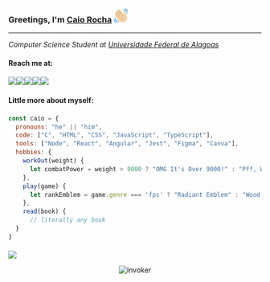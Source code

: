 ### Greetings, I'm [Caio Rocha](https://github.com/invocador)  <img src="https://github.com/Invocador/Invocador/blob/main/assets/waving.svg" alt="" height="28" width="28">

<hr></hr>
<p><em>Computer Science Student at <a href="ufal.br/">Universidade Federal de Alagoas</a></em></p>


#### Reach me at: 
 
<div style="display: flex; flex-direction: row;" valign="top">
  <a href="https://github.com/invocador"> <img src="https://skillicons.dev/icons?i=github"/> </a>
  <a href="https://codepen.com/theinvocador"> <img src="https://skillicons.dev/icons?i=codepen"/> </a>
  <a href="https://discord.com/"> <img src="https://skillicons.dev/icons?i=discord"/> </a>
  <a href="https://linkedin.com/"> <img src="https://skillicons.dev/icons?i=linkedin"/> </a>
  <a href="https://twitter.com/"> <img src="https://skillicons.dev/icons?i=twitter"/> </a>  
</div>

#### Little more about myself:

```javascript
const caio = {
  pronouns: "he" || "him",
  code: ["C", "HTML", "CSS", "JavaScript", "TypeScript"],
  tools: ["Node", "React", "Angular", "Jest", "Figma", "Canva"],
  hobbies: {
    workOut(weight) {
      let combatPower = weight > 9000 ? "OMG It's Over 9000!" : "Pff, Weak as Krillin";
    },
    play(game) {
      let rankEmblem = game.genre === 'fps' ? "Radiant Emblem" : "Wood Emblem";
    },
    read(book) {
      // literally any book
  }
}
```

#### 

<p align="center" style="display: flex; flex-direction: row;" valign="top">
  <img src="https://skillicons.dev/icons?i=c,cpp,html,css,js,ts,react,angular,jest,nodejs,figma" />
</p>




<div align="center">
<img src="https://media.giphy.com/media/tELArYrjvRPb6Q7yeG/giphy.gif" width="350" alt="invoker">
</div>
